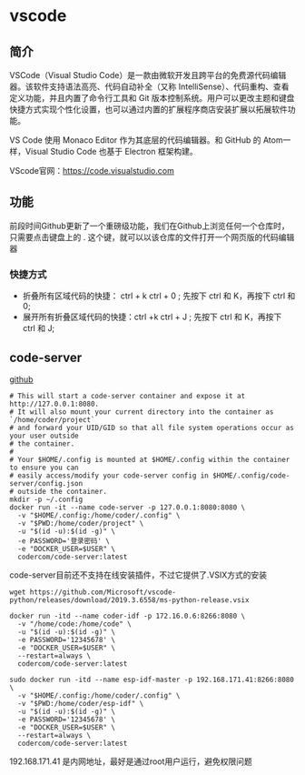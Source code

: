 # vscode



## 简介

VSCode（Visual Studio Code）是一款由微软开发且跨平台的免费源代码编辑器。该软件支持语法高亮、代码自动补全（又称 IntelliSense）、代码重构、查看定义功能，并且内置了命令行工具和 Git 版本控制系统。用户可以更改主题和键盘快捷方式实现个性化设置，也可以通过内置的扩展程序商店安装扩展以拓展软件功能。

VS Code 使用 Monaco Editor 作为其底层的代码编辑器。和 GitHub 的 Atom一样，Visual Studio Code 也基于 Electron 框架构建。

VScode官网：https://code.visualstudio.com

## 功能


前段时间Github更新了一个重磅级功能，我们在Github上浏览任何一个仓库时，只需要点击键盘上的 . 这个键，就可以以该仓库的文件打开一个网页版的代码编辑器

### 快捷方式

* 折叠所有区域代码的快捷： ctrl + k  ctrl + 0 ; 先按下 ctrl 和 K，再按下 ctrl 和 0;
* 展开所有折叠区域代码的快捷：ctrl +k ctrl + J ; 先按下 ctrl 和 K，再按下 ctrl 和 J;


## code-server


[github](https://github.com/coder/code-server)


```Docker
# This will start a code-server container and expose it at http://127.0.0.1:8080.
# It will also mount your current directory into the container as `/home/coder/project`
# and forward your UID/GID so that all file system operations occur as your user outside
# the container.
#
# Your $HOME/.config is mounted at $HOME/.config within the container to ensure you can
# easily access/modify your code-server config in $HOME/.config/code-server/config.json
# outside the container.
mkdir -p ~/.config
docker run -it --name code-server -p 127.0.0.1:8080:8080 \
  -v "$HOME/.config:/home/coder/.config" \
  -v "$PWD:/home/coder/project" \
  -u "$(id -u):$(id -g)" \
  -e PASSWORD='登录密码' \
  -e "DOCKER_USER=$USER" \
  codercom/code-server:latest
```

code-server目前还不支持在线安装插件，不过它提供了.VSIX方式的安装

```
wget https://github.com/Microsoft/vscode-python/releases/download/2019.3.6558/ms-python-release.vsix
```

```Docker
docker run -itd --name coder-idf -p 172.16.0.6:8266:8080 \
  -v "/home/code:/home/code" \
  -u "$(id -u):$(id -g)" \
  -e PASSWORD='12345678' \
  -e "DOCKER_USER=$USER" \
  --restart=always \
  codercom/code-server:latest
```


```Docker
sudo docker run -itd --name esp-idf-master -p 192.168.171.41:8266:8080 \
  -v "$HOME/.config:/home/coder/.config" \
  -v "$PWD:/home/coder/esp-idf" \
  -u "$(id -u):$(id -g)" \
  -e PASSWORD='12345678' \
  -e "DOCKER_USER=$USER" \
  --restart=always \
  codercom/code-server:latest
```

192.168.171.41 是内网地址，最好是通过root用户运行，避免权限问题

